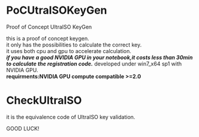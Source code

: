 # PoCUtraISOKeyGen  
Proof of Concept UltraISO KeyGen  
  
this is a proof of concept keygen.  
it only has the possibilities to calculate the correct key.  
it uses both cpu and gpu to accelerate calculation.  
___if you have a good NVIDIA GPU in your notebook,it costs less than 30min to calculate the registration code.___
developed under win7_x64 sp1 with NVIDIA GPU.  
**requirments:NVIDIA GPU compute compatible >=2.0**  
  
# CheckUltraISO  
it is the equivalence code of UltraISO key validation.  
  
GOOD LUCK!  
